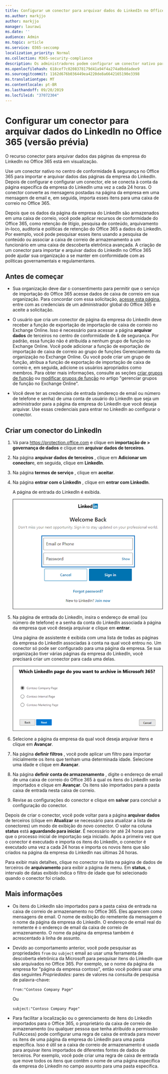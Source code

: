 ```yaml
---
title: Configurar um conector para arquivar dados do LinkedIn no Office 365 (versão prévia)
ms.author: markjjo
author: markjjo
manager: laurawi
ms.date: ''
audience: Admin
ms.topic: article
ms.service: O365-seccomp
localization_priority: Normal
ms.collection: M365-security-compliance
description: Os administradores podem configurar um conector nativo para importar dados de uma página da empresa do LinkedIn para o Office 365. Isso permite que você arquive dados de fontes de dados de terceiros no Office 365 para que possa usar recursos de conformidade, como retenção legal, pesquisa de conteúdo e políticas de retenção para gerenciar a conformidade dos dados de terceiros da sua organização.
ms.openlocfilehash: 618cef7c0208378179d41a94f4a274a0bddadee9
ms.sourcegitcommit: 1162d676b036449ea4220de8a6642165190e3398
ms.translationtype: MT
ms.contentlocale: pt-BR
ms.lasthandoff: 09/20/2019
ms.locfileid: "37072304"
---
```

# <a name="set-up-a-connector-to-archive-linkedin-data-in-office-365-preview"></a>Configurar um conector para arquivar dados do LinkedIn no Office 365 (versão prévia)

O recurso conector para arquivar dados das páginas da empresa do LinkedIn no Office 365 está em visualização.

Use um conector nativo no centro de conformidade & segurança no Office 365 para importar e arquivar dados das páginas da empresa do LinkedIn. Depois de configurar e configurar um conector, ele se conecta à conta da página específica da empresa do LinkedIn uma vez a cada 24 horas. O conector converte as mensagens postadas na página da empresa em uma mensagem de email e, em seguida, importa esses itens para uma caixa de correio no Office 365.

Depois que os dados da página da empresa do LinkedIn são armazenados em uma caixa de correio, você pode aplicar recursos de conformidade do Office 365, como retenção de litígio, pesquisa de conteúdo, arquivamento in-loco, auditoria e políticas de retenção do Office 365 a dados do LinkedIn. Por exemplo, você pode pesquisar esses itens usando a pesquisa de conteúdo ou associar a caixa de correio de armazenamento a um funcionário em uma caixa de descoberta eletrônica avançada. A criação de um conector para importar e arquivar dados do LinkedIn no Office 365 pode ajudar sua organização a se manter em conformidade com as políticas governamentais e regulamentares.

## <a name="before-you--begin"></a>Antes de começar

- Sua organização deve dar o consentimento para permitir que o serviço de importação do Office 365 acesse dados de caixa de correio em sua organização. Para concordar com essa solicitação, [acesse esta página](https://login.microsoftonline.com/common/oauth2/authorize?client_id=570d0bec-d001-4c4e-985e-3ab17fdc3073&response_type=code&redirect_uri=https://portal.azure.com/&nonce=1234&prompt=admin_consent), entre com as credenciais de um administrador global do Office 365 e aceite a solicitação.

- O usuário que cria um conector de página da empresa do LinkedIn deve receber a função de exportação de importação de caixa de correio no Exchange Online. Isso é necessário para acessar a página **arquivar dados** de terceiros no centro de conformidade de & de segurança. Por padrão, essa função não é atribuída a nenhum grupo de função no Exchange Online. Você pode adicionar a função de exportação de importação de caixa de correio ao grupo de funções Gerenciamento da organização no Exchange Online. Ou você pode criar um grupo de função, atribua a função de exportação de importação de caixa de correio e, em seguida, adicione os usuários apropriados como membros. Para obter mais informações, consulte as seções [criar grupos de função](https://docs.microsoft.com/Exchange/permissions-exo/role-groups#create-role-groups) ou [modificar grupos de função](https://docs.microsoft.com/Exchange/permissions-exo/role-groups#modify-role-groups) no artigo "gerenciar grupos de função no Exchange Online".

- Você deve ter as credenciais de entrada (endereço de email ou número de telefone e senha) de uma conta de usuário do LinkedIn que seja um administrador para a página da empresa do LinkedIn que você deseja arquivar. Use essas credenciais para entrar no LinkedIn ao configurar o conector.

## <a name="create-a-linkedin-connector"></a>Criar um conector do LinkedIn

1. Vá para <https://protection.office.com> e clique em **importação de \> governança de dados** e clique em **arquivar dados de terceiros**.

2. Na página **arquivar dados de terceiros** , clique em **Adicionar um conector**e, em seguida, clique em **LinkedIn**.

3. Na página **termos de serviço** , clique em **aceitar**.

4. Na página **entrar com o LinkedIn** , clique em **entrar com LinkedIn**.

   A página de entrada do LinkedIn é exibida.

   ![Página de entrada do LinkedIn](media/LinkedInSigninPage.png)

5. Na página de entrada do LinkedIn, insira o endereço de email (ou número de telefone) e a senha da conta do LinkedIn associada à página da empresa que você deseja arquivar e clique em **entrar**.

   Uma página de assistente é exibida com uma lista de todas as páginas da empresa do LinkedIn associadas à conta na qual você entrou no. Um conector só pode ser configurado para uma página da empresa. Se sua organização tiver várias páginas da empresa do LinkedIn, você precisará criar um conector para cada uma delas.

   ![Uma página com uma lista de páginas da empresa do LinkedIn é exibida](media/LinkedInSelectCompanyPage.png)

6. Selecione a página da empresa da qual você deseja arquivar itens e clique em **Avançar**.

7. Na página **definir filtros** , você pode aplicar um filtro para importar inicialmente os itens que tenham uma determinada idade. Selecione uma idade e clique em **Avançar**.

8. Na página **definir conta de armazenamento** , digite o endereço de email de uma caixa de correio do Office 365 à qual os itens do LinkedIn serão importados e clique em **Avançar**. Os itens são importados para a pasta caixa de entrada nesta caixa de correio.

9. Revise as configurações do conector e clique em **salvar** para concluir a configuração do conector.

Depois de criar o conector, você pode voltar para a página **arquivar dados** de terceiros (clique em **Atualizar** se necessário para atualizar a lista de conectores) um modo de exibição do novo conector. O valor na coluna **status** está **aguardando para iniciar**. É necessário ter até 24 horas para que o processo inicial de importação seja iniciado. Após a primeira vez que o conector é executado e importa os itens do LinkedIn, o conector é executado uma vez a cada 24 horas e importa os novos itens que são criados na página da empresa do LinkedIn nas últimas 24 horas.

Para exibir mais detalhes, clique no conector na lista na página de dados de terceiros de **arquivamento** para exibir a página de menu. Em **status**, o intervalo de datas exibido indica o filtro de idade que foi selecionado quando o conector foi criado. 

## <a name="more-information"></a>Mais informações

- Os itens do LinkedIn são importados para a pasta caixa de entrada na caixa de correio de armazenamento no Office 365. Eles aparecem como mensagens de email. O nome de exibição do remetente da mensagem é o nome da página da empresa do LinkedIn. O endereço de email real do remetente é o endereço de email da caixa de correio de armazenamento. O nome da página da empresa também é acrescentado à linha de assunto. 

- Devido ao comportamento anterior, você pode pesquisar as propriedades `from` ou `subject` email ao usar uma ferramenta de descoberta eletrônica da Microsoft para pesquisar itens do LinkedIn que são arquivados no Office 365. Por exemplo, se o nome da página da empresa for "página da empresa contoso", então você poderá usar uma das seguintes *Propriedades:* pares de valores na consulta de pesquisa de palavra-chave:
   
   ```
   from:"Contoso Company Page"
   ```

    Ou

   ```
   subject:"Contoso Company Page"
   ```

- Para facilitar a localização ou o gerenciamento de itens do LinkedIn importados para o Office 365, o proprietário da caixa de correio de armazenamento (ou qualquer pessoa que tenha atribuído a permissão FullAccess) pode configurar uma regra de caixa de entrada para mover os itens de uma página da empresa do LinkedIn para uma pasta específica. Isso é útil se a caixa de correio de armazenamento é usada para arquivar itens importados de diferentes fontes de dados de terceiros. Por exemplo, você pode criar uma regra de caixa de entrada que move todos os itens que contêm o nome de uma página específica da empresa do LinkedIn no campo assunto para uma pasta específica.